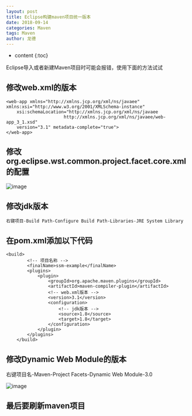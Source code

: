```yaml
---
layout: post
title: Eclipse构建maven项目统一版本
date: 2018-09-14
categories: Maven
tags: Maven
author: 龙德
---
```


* content
{:toc}

Eclipse导入或者新建Maven项目时可能会报错，使用下面的方法试试

## 修改web.xml的版本

```
<web-app xmlns="http://xmlns.jcp.org/xml/ns/javaee" xmlns:xsi="http://www.w3.org/2001/XMLSchema-instance"
	xsi:schemaLocation="http://xmlns.jcp.org/xml/ns/javaee
                      http://xmlns.jcp.org/xml/ns/javaee/web-app_3_1.xsd"
	version="3.1" metadata-complete="true">
</web-app>
```




## 修改org.eclipse.wst.common.project.facet.core.xml的配置

![image](https://i.loli.net/2018/09/13/5b9a46a87b82f.jpg)

## 修改jdk版本

```
右键项目-Build Path-Configure Build Path-Libraries-JRE System Library
```

## 在pom.xml添加以下代码


```
<build>
		<!-- 项目名称 -->
		<finalName>ssm-example</finalName>
		<plugins>
			<plugin>
				<groupId>org.apache.maven.plugins</groupId>
				<artifactId>maven-compiler-plugin</artifactId>
				<!-- web.xml版本 -->
				<version>3.1</version>
				<configuration>
					<!-- jdk版本 -->
					<source>1.8</source>
					<target>1.8</target>
				</configuration>
			</plugin>
		</plugins>
	</build>
```

## 修改Dynamic Web Module的版本

右键项目名-Maven-Project Facets-Dynamic Web Module-3.0

![image](https://i.loli.net/2018/09/13/5b9a46c384a5d.jpg)

## 最后要刷新maven项目

